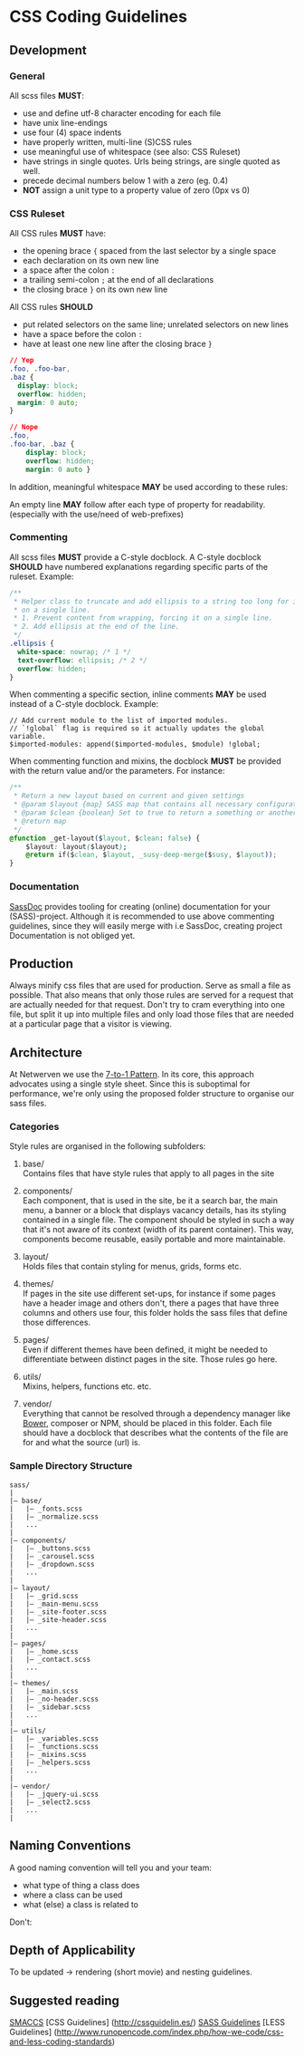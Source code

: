 # CSS Coding Guidelines

## Development

### General
All scss files **MUST**:
* use and define utf-8 character encoding for each file
* have unix line-endings
* use four (4) space indents
* have properly written, multi-line (S)CSS rules
* use meaningful use of whitespace (see also: CSS Ruleset)
* have strings in single quotes. Urls being strings, are single quoted as well.
* precede decimal numbers below 1 with a zero (eg. 0.4)
* **NOT** assign a unit type to a property value of zero (0px vs 0)

### CSS Ruleset
All CSS rules **MUST** have:
* the opening brace `{` spaced from the last selector by a single space
* each declaration on its own new line
* a space after the colon `:`
* a trailing semi-colon `;` at the end of all declarations
* the closing brace `}` on its own new line

All CSS rules **SHOULD**
* put related selectors on the same line; unrelated selectors on new lines
* have a space before the colon `:`
* have at least one new line after the closing brace `}`

```css
// Yep
.foo, .foo-bar,
.baz {
  display: block;
  overflow: hidden;
  margin: 0 auto;
}

// Nope
.foo,
.foo-bar, .baz {
    display: block;
    overflow: hidden;
    margin: 0 auto }
```

In addition, meaningful whitespace **MAY** be used according to these rules:

An empty line **MAY** follow after each type of property for readability. (especially with the use/need of web-prefixes)

### Commenting
All scss files **MUST** provide a C-style docblock. A C-style docblock **SHOULD** have numbered explanations regarding specific parts of the ruleset. Example:

```css
/**
 * Helper class to truncate and add ellipsis to a string too long for it to fit
 * on a single line.
 * 1. Prevent content from wrapping, forcing it on a single line.
 * 2. Add ellipsis at the end of the line.
 */
.ellipsis {
  white-space: nowrap; /* 1 */
  text-overflow: ellipsis; /* 2 */
  overflow: hidden;
}
```

When commenting a specific section, inline comments **MAY** be used instead of a C-style docblock. Example:

```
// Add current module to the list of imported modules.
// `!global` flag is required so it actually updates the global variable.
$imported-modules: append($imported-modules, $module) !global;
```

When commenting function and mixins, the docblock **MUST** be provided with the return value and/or the parameters. For instance:
```css
/**
 * Return a new layout based on current and given settings
 * @param $layout {map} SASS map that contains all necessary configuration
 * @param $clean {boolean} Set to true to return a something or another
 * @return map
 */
@function _get-layout($layout, $clean: false) {
    $layout: layout($layout);
    @return if($clean, $layout, _susy-deep-merge($susy, $layout));
}
```


### Documentation
[SassDoc](http://sassdoc.com/) provides tooling for creating (online) documentation for your (SASS)-project. Although it is recommended to use above commenting guidelines, since they will easily merge with i.e SassDoc, creating project Documentation is not obliged yet.

## Production
Always minify css files that are used for production. Serve as small a file as possible. That also means that only those rules are served for a request that are actually needed for that request. Don't try to cram everything into one file, but split it up into multiple files and only load those files that are needed at a particular page that a visitor is viewing.

## Architecture
At Netwerven we use the [7-to-1 Pattern](http://sass-guidelin.es/#the-7-1-pattern). In its core, this approach advocates using a single style sheet. Since this is suboptimal for performance, we're only using the proposed folder structure to organise our sass files.

### Categories
Style rules are organised in the following subfolders:

1. base/<br />
Contains files that have style rules that apply to all pages in the site

2. components/<br />
Each component, that is used in the site, be it a search bar, the main menu, a banner or a block that displays vacancy details, has its styling contained in a single file. The component should be styled in such a way that it's not aware of its context (width of its parent container). This way, components become reusable, easily portable and more maintainable.

3. layout/<br />
Holds files that contain styling for menus, grids, forms etc.

4. themes/<br />
If pages in the site use different set-ups, for instance if some pages have a header image and others don't, there a pages that have three columns and others use four, this folder holds the sass files that define those differences.

5. pages/<br />
Even if different themes have been defined, it might be needed to differentiate between distinct pages in the site. Those rules go here.

6. utils/<br />
Mixins, helpers, functions etc. etc.

7. vendor/<br />
Everything that cannot be resolved through a dependency manager like [Bower](http://bower.io/), composer or NPM, should be placed in this folder. Each file should have a docblock that describes what the contents of the file are for and what the source (url) is.

### Sample Directory Structure
```
sass/
|
|– base/
|   |– _fonts.scss
|   |– _normalize.scss
|   ...
|
|– components/
|   |– _buttons.scss
|   |– _carousel.scss
|   |– _dropdown.scss
|   ...
|
|– layout/
|   |– _grid.scss
|   |– _main-menu.scss
|   |– _site-footer.scss
|   |– _site-header.scss
|   ...
|
|– pages/
|   |– _home.scss
|   |– _contact.scss
|   ...
|
|– themes/
|   |– _main.scss
|   |– _no-header.scss
|   |– _sidebar.scss
|   ...
|
|– utils/
|   |– _variables.scss
|   |– _functions.scss
|   |– _mixins.scss
|   |– _helpers.scss
|   ...
|
|– vendor/
|   |– _jquery-ui.scss
|   |– _select2.scss
|   ...
|
```

## Naming Conventions
A good naming convention will tell you and your team:

* what type of thing a class does
* where a class can be used
* what (else) a class is related to

Don't: 

## Depth of Applicability
To be updated -> rendering (short movie) and nesting guidelines.

## Suggested reading
[SMACCS](https://drive.google.com/drive/u/0/#folders/0B5-_yPc9Puptc25ROWNleVNkU3c/0B3CJLPTEHpHINEZRRTgyeDE5STA)
[CSS Guidelines] (http://cssguidelin.es/)
[SASS Guidelines](http://sass-guidelin.es/#css-ruleset)
[LESS Guidelines] (http://www.runopencode.com/index.php/how-we-code/css-and-less-coding-standards)
